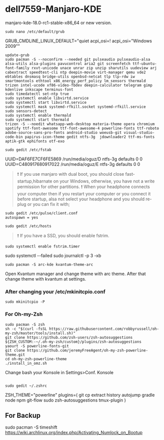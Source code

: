 # dell7559-Manjaro-KDE

manjaro-kde-18.0-rc1-stable-x86_64 or new version.

```
sudo nano /etc/default/grub 
```
GRUB_CMDLINE_LINUX_DEFAULT="quiet acpi_osi=! acpi_osi=\"Windows 2009\""
```
update-grub
sudo pacman -S --noconfirm --needed git pulseaudio pulseaudio-alsa alsa-utils alsa-plugins pavucontrol aria2 git screenfetch ttf-ubuntu-font-family rxvt-unicode unace unrar zip unzip sharutils uudeview arj cabextract speedtest-cli ntp deepin-movie virt-manager qemu vde2 ebtables dnsmasq bridge-utils openbsd-netcat tlp tlp-rdw iw smartmontools ethtool x86_energy_perf_policy lm_sensors thermald trizen intel-ucode xf86-video-fbdev deepin-calculator telegram gimp kdenlive inkscape terminus-font
sudo timedatectl set-ntp true
sudo systemctl enable libvirtd.service
sudo systemctl start libvirtd.service
sudo systemctl mask systemd-rfkill.socket systemd-rfkill.service
sudo sensors-detect
sudo systemctl enable thermald
sudo systemctl start thermald
trizen -S --noedit whatsapp-web-desktop materia-theme opera chromium spotify ttf-font-awesome ttf-font-awesome-4 powerline-fonts ttf-roboto  adobe-source-sans-pro-fonts android-studio woeusb-git visual-studio-code-bin papirus-icon-theme gedit ntfs-3g  jdownloader2 ttf-ms-fonts aptik-gtk ephifonts otf-exo

sudo gedit /etc/fstab 
```
UUID=DAF6FE7CF6FE5869 /run/media/oguz/D ntfs-3g defaults  0 0
UUID=C480917680917022 /run/media/oguz/E ntfs-3g defaults  0 0
>  :exclamation: If you use manjaro with dual boot, you should close fast-startup,hibarnate on your Windows, otherwise, you have not a write permission for other partitions.
>  :exclamation: When your headphone connects your computer then if you restart your computer or you connect it before startup, alsa not select your headphone and you should re-plug or you can fix it with;
```
sudo gedit /etc/pulse/client.conf 
autospawn = yes
```

```
sudo gedit /etc/hosts
```
>  :exclamation: If you have a SSD, you should enable fstrim.
```
sudo systemctl enable fstrim.timer
```
sudo systemctl --failed
sudo journalctl -p 3 -xb
```
sudo pacman -S arc-kde kvantum-theme-arc
```
Open Kvantum manager and change theme with arc theme. After that change theme with kvantum at settings.
### After changing your /etc/mkinitcpio.conf
```
sudo mkinitcpio -P
```
### For Oh-my-Zsh
```
sudo pacman -S zsh
sh -c "$(curl -fsSL https://raw.githubusercontent.com/robbyrussell/oh-my-zsh/master/tools/install.sh)"
git clone https://github.com/zsh-users/zsh-autosuggestions ${ZSH_CUSTOM:-~/.oh-my-zsh/custom}/plugins/zsh-autosuggestions
yaourt -S powerline-fonts-git  
git clone https://github.com/jeremyFreeAgent/oh-my-zsh-powerline-theme.git
cd oh-my-zsh-powerline-theme
./install_in_omz.sh  
```
Change bash your Konsole in Settings>Conf. Konsole
```

sudo gedit ~/.zshrc
```
ZSH_THEME="powerline"
plugins=(
  git
  cp
  extract
  history
  autojump
  gradle
  node
  npm
  git-flow
  sudo
  zsh-autosuggestions
  tmux-plugin
)
## For Backup
sudo pacman -S timeshift
https://wiki.archlinux.org/index.php/Activating_Numlock_on_Bootup
